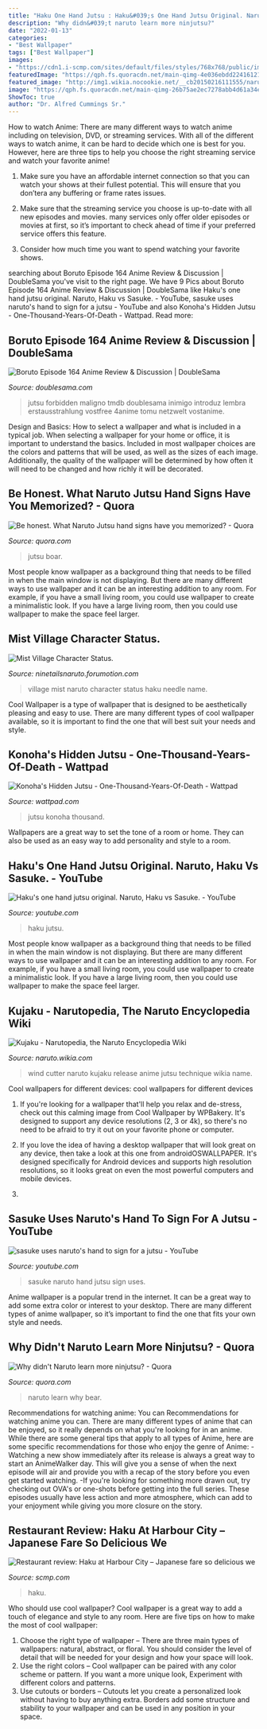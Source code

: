 ```yaml
---
title: "Haku One Hand Jutsu : Haku&#039;s One Hand Jutsu Original. Naruto, Haku Vs Sasuke."
description: "Why didn&#039;t naruto learn more ninjutsu?"
date: "2022-01-13"
categories:
- "Best Wallpaper"
tags: ["Best Wallpaper"]
images:
- "https://cdn1.i-scmp.com/sites/default/files/styles/768x768/public/images/methode/2017/11/23/b148725e-ce9b-11e7-986f-48a2e310a482_1280x720_123825.JPG?itok=iJ53BxC8"
featuredImage: "https://qph.fs.quoracdn.net/main-qimg-4e036ebdd2241612104739c9ca306d21"
featured_image: "http://img1.wikia.nocookie.net/__cb20150216111555/naruto/images/0/01/Wind_Release_Wind_Cutter.png"
image: "https://qph.fs.quoracdn.net/main-qimg-26b75ae2ec7278abb4d61a34e6e6bd03"
ShowToc: true
author: "Dr. Alfred Cummings Sr."
---
```



How to watch Anime: There are many different ways to watch anime including on television, DVD, or streaming services.
With all of the different ways to watch anime, it can be hard to decide which one is best for you. However, here are three tips to help you choose the right streaming service and watch your favorite anime!
1. Make sure you have an affordable internet connection so that you can watch your shows at their fullest potential. This will ensure that you don’tera any buffering or frame rates issues.

2. Make sure that the streaming service you choose is up-to-date with all new episodes and movies. many services only offer older episodes or movies at first, so it’s important to check ahead of time if your preferred service offers this feature.

3. Consider how much time you want to spend watching your favorite shows.

	

		
searching about Boruto Episode 164 Anime Review &amp; Discussion | DoubleSama you've visit to the right page. We have 9 Pics about Boruto Episode 164 Anime Review &amp; Discussion | DoubleSama like Haku&#039;s one hand jutsu original. Naruto, Haku vs Sasuke. - YouTube, sasuke uses naruto&#039;s hand to sign for a jutsu - YouTube and also Konoha&#039;s Hidden Jutsu - One-Thousand-Years-Of-Death - Wattpad. Read more:
		
    
## Boruto Episode 164 Anime Review &amp; Discussion | DoubleSama

<img loading=lazy src="http://doublesama.com/wp-content/uploads/2020/09/Boruto-Episode-164-1.jpg" onerror="this.onerror=null;this.src='https://tse2.mm.bing.net/th?id=OIP.Pty2PQZImIGxhRGqz_2mBQHaEK&amp;pid=15.1';" alt="Boruto Episode 164 Anime Review &amp; Discussion | DoubleSama">

_Source: doublesama.com_

>jutsu forbidden maligno tmdb doublesama inimigo introduz lembra erstausstrahlung vostfree 4anime tomu netzwelt vostanime. 

	

Design and Basics: How to select a wallpaper and what is included in a typical job.
When selecting a wallpaper for your home or office, it is important to understand the basics. Included in most wallpaper choices are the colors and patterns that will be used, as well as the sizes of each image. Additionally, the quality of the wallpaper will be determined by how often it will need to be changed and how richly it will be decorated.

    
## Be Honest. What Naruto Jutsu Hand Signs Have You Memorized? - Quora

<img loading=lazy src="https://qph.fs.quoracdn.net/main-qimg-4e036ebdd2241612104739c9ca306d21" onerror="this.onerror=null;this.src='https://tse2.mm.bing.net/th?id=OIP.TgNuvdIkFhIQRznJyjBtIQHaIu&amp;pid=15.1';" alt="Be honest. What Naruto Jutsu hand signs have you memorized? - Quora">

_Source: quora.com_

>jutsu boar. 

	

Most people know wallpaper as a background thing that needs to be filled in when the main window is not displaying. But there are many different ways to use wallpaper and it can be an interesting addition to any room. For example, if you have a small living room, you could use wallpaper to create a minimalistic look. If you have a large living room, then you could use wallpaper to make the space feel larger.

    
## Mist Village Character Status.

<img loading=lazy src="https://2img.net/h/i436.photobucket.com/albums/qq88/Ku-Fei_Lenalee-Lee/Naruto/haku-needle.jpg" onerror="this.onerror=null;this.src='https://tse2.mm.bing.net/th?id=OIP.Hk8LK4pVbaK120NCaAbIggHaFj&amp;pid=15.1';" alt="Mist Village Character Status.">

_Source: ninetailsnaruto.forumotion.com_

>village mist naruto character status haku needle name. 

	

Cool Wallpaper is a type of wallpaper that is designed to be aesthetically pleasing and easy to use. There are many different types of cool wallpaper available, so it is important to find the one that will best suit your needs and style.

    
## Konoha&#039;s Hidden Jutsu - One-Thousand-Years-Of-Death - Wattpad

<img loading=lazy src="https://a.wattpad.com/cover/17031452-256-k783986.jpg" onerror="this.onerror=null;this.src='https://tse3.mm.bing.net/th?id=OIP.gHx9eMZsodymQ6FgJJBI0gAAAA&amp;pid=15.1';" alt="Konoha&#039;s Hidden Jutsu - One-Thousand-Years-Of-Death - Wattpad">

_Source: wattpad.com_

>jutsu konoha thousand. 

	

Wallpapers are a great way to set the tone of a room or home. They can also be used as an easy way to add personality and style to a room.

    
## Haku&#039;s One Hand Jutsu Original. Naruto, Haku Vs Sasuke. - YouTube

<img loading=lazy src="https://i.ytimg.com/vi/Ey1G14JxTVE/maxresdefault.jpg" onerror="this.onerror=null;this.src='https://tse4.mm.bing.net/th?id=OIP.EsaKjfAedP0B1aOwCTX40wHaEK&amp;pid=15.1';" alt="Haku&#039;s one hand jutsu original. Naruto, Haku vs Sasuke. - YouTube">

_Source: youtube.com_

>haku jutsu. 

	

Most people know wallpaper as a background thing that needs to be filled in when the main window is not displaying. But there are many different ways to use wallpaper and it can be an interesting addition to any room. For example, if you have a small living room, you could use wallpaper to create a minimalistic look. If you have a large living room, then you could use wallpaper to make the space feel larger.

    
## Kujaku - Narutopedia, The Naruto Encyclopedia Wiki

<img loading=lazy src="http://img1.wikia.nocookie.net/__cb20150216111555/naruto/images/0/01/Wind_Release_Wind_Cutter.png" onerror="this.onerror=null;this.src='https://tse2.mm.bing.net/th?id=OIP.TH3h-uKscfEUPzEqGnS2nAHaFm&amp;pid=15.1';" alt="Kujaku - Narutopedia, the Naruto Encyclopedia Wiki">

_Source: naruto.wikia.com_

>wind cutter naruto kujaku release anime jutsu technique wikia name. 

	

Cool wallpapers for different devices:
cool wallpapers for different devices 

1. If you're looking for a wallpaper that'll help you relax and de-stress, check out this calming image from Cool Wallpaper by WPBakery. It's designed to support any device resolutions (2, 3 or 4k), so there's no need to be afraid to try it out on your favorite phone or computer.

2. If you love the idea of having a desktop wallpaper that will look great on any device, then take a look at this one from androidOSWALLPAPER. It's designed specifically for Android devices and supports high resolution resolutions, so it looks great on even the most powerful computers and mobile devices.

3.

    
## Sasuke Uses Naruto&#039;s Hand To Sign For A Jutsu - YouTube

<img loading=lazy src="https://i.ytimg.com/vi/ccHJfWNegWI/maxresdefault.jpg" onerror="this.onerror=null;this.src='https://tse2.mm.bing.net/th?id=OIP.2dfHfPajF6u5ajbI-w95OQHaEK&amp;pid=15.1';" alt="sasuke uses naruto&#039;s hand to sign for a jutsu - YouTube">

_Source: youtube.com_

>sasuke naruto hand jutsu sign uses. 

	

Anime wallpaper is a popular trend in the internet. It can be a great way to add some extra color or interest to your desktop. There are many different types of anime wallpaper, so it’s important to find the one that fits your own style and needs.

    
## Why Didn&#039;t Naruto Learn More Ninjutsu? - Quora

<img loading=lazy src="https://qph.fs.quoracdn.net/main-qimg-26b75ae2ec7278abb4d61a34e6e6bd03" onerror="this.onerror=null;this.src='https://tse3.mm.bing.net/th?id=OIP.Jrda4uxyeKu01ho05ua9AwHaKq&amp;pid=15.1';" alt="Why didn&#039;t Naruto learn more ninjutsu? - Quora">

_Source: quora.com_

>naruto learn why bear. 

	

Recommendations for watching anime: You can
Recommendations for watching anime you can. There are many different types of anime that can be enjoyed, so it really depends on what you're looking for in an anime. While there are some general tips that apply to all types of Anime, here are some specific recommendations for those who enjoy the genre of Anime: 
-Watching a new show immediately after its release is always a great way to start an AnimeWalker day. This will give you a sense of when the next episode will air and provide you with a recap of the story before you even get started watching. 
-If you're looking for something more drawn out, try checking out OVA's or one-shots before getting into the full series. These episodes usually have less action and more atmosphere, which can add to your enjoyment while giving you more closure on the story.

    
## Restaurant Review: Haku At Harbour City – Japanese Fare So Delicious We

<img loading=lazy src="https://cdn1.i-scmp.com/sites/default/files/styles/768x768/public/images/methode/2017/11/23/b148725e-ce9b-11e7-986f-48a2e310a482_1280x720_123825.JPG?itok=iJ53BxC8" onerror="this.onerror=null;this.src='https://tse4.mm.bing.net/th?id=OIP.qovWpspg5Ww2q_xkF5Zz-AHaHa&amp;pid=15.1';" alt="Restaurant review: Haku at Harbour City – Japanese fare so delicious we">

_Source: scmp.com_

>haku. 

	

Who should use cool wallpaper?
Cool wallpaper is a great way to add a touch of elegance and style to any room. Here are five tips on how to make the most of cool wallpaper: 
1) Choose the right type of wallpaper – There are three main types of wallpapers: natural, abstract, or floral. You should consider the level of detail that will be needed for your design and how your space will look. 
2) Use the right colors – Cool wallpaper can be paired with any color scheme or pattern. If you want a more unique look, Experiment with different colors and patterns. 
3) Use cutouts or borders – Cutouts let you create a personalized look without having to buy anything extra. Borders add some structure and stability to your wallpaper and can be used in any position in your space.

